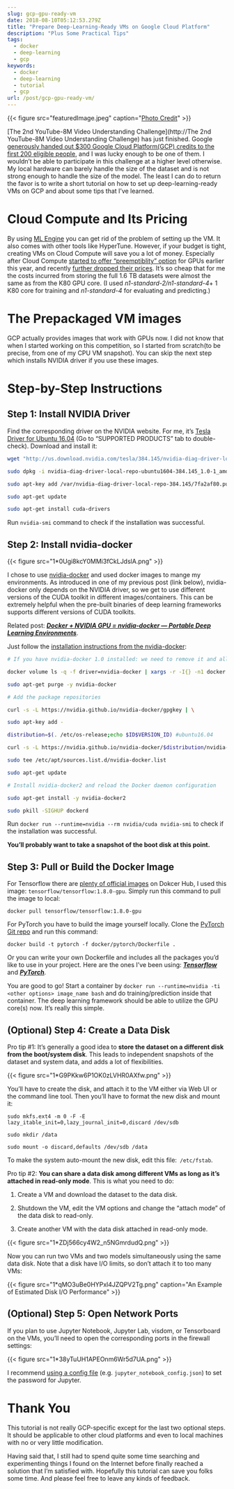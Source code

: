 ```yaml
---
slug: gcp-gpu-ready-vm
date: 2018-08-10T05:12:53.279Z
title: "Prepare Deep-Learning-Ready VMs on Google Cloud Platform"
description: "Plus Some Practical Tips"
tags:
  - docker
  - deep-learning
  - gcp
keywords:
  - docker
  - deep-learning
  - tutorial
  - gcp
url: /post/gcp-gpu-ready-vm/
---
```


{{< figure src="featuredImage.jpeg" caption="[Photo Credit](https://visualhunt.com/photo/9492/sunbeams-over-clouds/)" >}}

[The 2nd YouTube-8M Video Understanding Challenge](http://The 2nd YouTube-8M Video Understanding Challenge) has just finished. Google [generously handed out $300 Google Cloud Platform(GCP) credits to the first 200 eligible people](https://www.kaggle.com/c/youtube8m-2018/discussion/58059), and I was lucky enough to be one of them. I wouldn’t be able to participate in this challenge at a higher level otherwise. My local hardware can barely handle the size of the dataset and is not strong enough to handle the size of the model. The least I can do to return the favor is to write a short tutorial on how to set up deep-learning-ready VMs on GCP and about some tips that I’ve learned.

# Cloud Compute and Its Pricing

By using [ML Engine](https://cloud.google.com/ml-engine/) you can get rid of the problem of setting up the VM. It also comes with other tools like HyperTune. However, if your budget is tight, creating VMs on Cloud Compute will save you a lot of money. Especially after Cloud Compute [started to offer “preemptiblity” option](https://cloudplatform.googleblog.com/2018/01/introducing-preemptible-gpus-50-off.html) for GPUs earlier this year, and recently [further dropped their prices](https://cloud.google.com/blog/products/gcp/introducing-improved-pricing-for-preemptible-gpus). It’s so cheap that for me the costs incurred from storing the full 1.6 TB datasets were almost the same as from the K80 GPU core. (I used *n1-standard-2/n1-standard-4*+ 1 K80 core for training and *n1-standard-4* for evaluating and predicting.)

# The Prepackaged VM images

GCP actually provides images that work with GPUs now. I did not know that when I started working on this competition, so I started from scratch(to be precise, from one of my CPU VM snapshot). You can skip the next step which installs NVIDIA driver if you use these images.

# Step-by-Step Instructions

## Step 1: Install NVIDIA Driver

Find the corresponding driver on the NVIDIA website. For me, it’s [Tesla Driver for Ubuntu 16.04](http://www.nvidia.com/download/driverResults.aspx/135394/en-us) (Go to “SUPPORTED PRODUCTS” tab to double-check). Download and install it:

```bash
wget "http://us.download.nvidia.com/tesla/384.145/nvidia-diag-driver-local-repo-ubuntu1604-384.145_1.0-1_amd64.deb"

sudo dpkg -i nvidia-diag-driver-local-repo-ubuntu1604-384.145_1.0-1_amd64.deb

sudo apt-key add /var/nvidia-diag-driver-local-repo-384.145/7fa2af80.pub

sudo apt-get update

sudo apt-get install cuda-drivers
```

Run `nvidia-smi` command to check if the installation was successful.

## Step 2: Install nvidia-docker

{{< figure src="1*0Ugi8kcY0MMi3fCkLJdslA.png" >}}

I chose to use [nvidia-docker](https://github.com/NVIDIA/nvidia-docker) and used docker images to mange my environments. As introduced in one of my previous post (link below), nvidia-docker only depends on the NVIDIA driver, so we get to use different versions of the CUDA toolkit in different images/containers. This can be extremely helpful when the pre-built binaries of deep learning frameworks supports different versions of CUDA toolkits.

Related post: ***[Docker + NVIDIA GPU = nvidia-docker — Portable Deep Learning Environments](https://medium.com/the-artificial-impostor/docker-nvidia-gpu-nvidia-docker-808b23e1657)***.

Just follow the [installation instructions from the nvidia-docker](https://github.com/NVIDIA/nvidia-docker#quickstart):

```bash
# If you have nvidia-docker 1.0 installed: we need to remove it and all existing GPU containers

docker volume ls -q -f driver=nvidia-docker | xargs -r -I{} -n1 docker ps -q -a -f volume={} | xargs -r docker rm -f

sudo apt-get purge -y nvidia-docker

# Add the package repositories

curl -s -L https://nvidia.github.io/nvidia-docker/gpgkey | \

sudo apt-key add -

distribution=$(. /etc/os-release;echo $ID$VERSION_ID) #ubuntu16.04

curl -s -L https://nvidia.github.io/nvidia-docker/$distribution/nvidia-docker.list | \

sudo tee /etc/apt/sources.list.d/nvidia-docker.list

sudo apt-get update

# Install nvidia-docker2 and reload the Docker daemon configuration

sudo apt-get install -y nvidia-docker2

sudo pkill -SIGHUP dockerd
```

Run `docker run --runtime=nvidia --rm nvidia/cuda nvidia-smi` to check if the installation was successful.

**You’ll probably want to take a snapshot of the boot disk at this point.**

## Step 3: Pull or Build the Docker Image

For Tensorflow there are [plenty of official images](https://hub.docker.com/r/tensorflow/tensorflow/tags/) on Dokcer Hub, I used this image: `tensorflow/tensorflow:1.8.0-gpu`. Simply run this command to pull the image to local:

```
docker pull tensorflow/tensorflow:1.8.0-gpu
```

For PyTorch you have to build the image yourself locally. Clone the [PyTorch Git repo](https://github.com/pytorch/pytorch) and run this command:

```
docker build -t pytorch -f docker/pytorch/Dockerfile .
```

Or you can write your own Dockerfile and includes all the packages you’d like to use in your project. Here are the ones I’ve been using: ***[Tensorflow](https://github.com/ceshine/Dockerfiles/blob/master/cuda/tensorflow/Dockerfile)*** and ***[PyTorch](https://github.com/ceshine/Dockerfiles/blob/master/cuda/pytorch/Dockerfile)***.

You are good to go! Start a container by `docker run --runtime=nvidia -ti <other options> image_name bash` and do training/prediction inside that container. The deep learning framework should be able to utilize the GPU core(s) now. It’s really this simple.

## (Optional) Step 4: Create a Data Disk

Pro tip #1: It’s generally a good idea to **store the dataset on a different disk from the boot/system disk**. This leads to independent snapshots of the dataset and system data, and adds a lot of flexibilities.

{{< figure src="1*G9PKkw6P1OK0zLVHR0AXfw.png" >}}

You’ll have to create the disk, and attach it to the VM either via Web UI or the command line tool. Then you’ll have to format the new disk and mount it:

```
sudo mkfs.ext4 -m 0 -F -E lazy_itable_init=0,lazy_journal_init=0,discard /dev/sdb

sudo mkdir /data

sudo mount -o discard,defaults /dev/sdb /data
```

To make the system auto-mount the new disk, edit this file:` /etc/fstab`.

Pro tip #2: **You can share a data disk among different VMs as long as it’s attached in read-only mode**. This is what you need to do:

1. Create a VM and download the dataset to the data disk.

1. Shutdown the VM, edit the VM options and change the “attach mode” of the data disk to read-only.

1. Create another VM with the data disk attached in read-only mode.

{{< figure src="1*ZDj566cy4W2_n5NGmrdudQ.png" >}}

Now you can run two VMs and two models simultaneously using the same data disk. Note that a disk have I/O limits, so don’t attach it to too many VMs:

{{< figure src="1*qMO3uBe0HYPxl4JZQPV2Tg.png" caption="An Example of Estimated Disk I/O Performance" >}}

## (Optional) Step 5: Open Network Ports

If you plan to use Jupyter Notebook, Jupyter Lab, visdom, or Tensorboard on the VMs, you’ll need to open the corresponding ports in the firewall settings:

{{< figure src="1*38yTuUH1APEOnm6Wr5d7UA.png" >}}

I recommend [using a config file](http://jupyter-notebook.readthedocs.io/en/stable/security.html) (e.g. `jupyter_notebook_config.json`) to set the password for Jupyter.

# Thank You

This tutorial is not really GCP-specific except for the last two optional steps. It should be applicable to other cloud platforms and even to local machines with no or very little modification.

Having said that, I still had to spend quite some time searching and experimenting things I found on the Internet before finally reached a solution that I’m satisfied with. Hopefully this tutorial can save you folks some time. And please feel free to leave any kinds of feedback.
